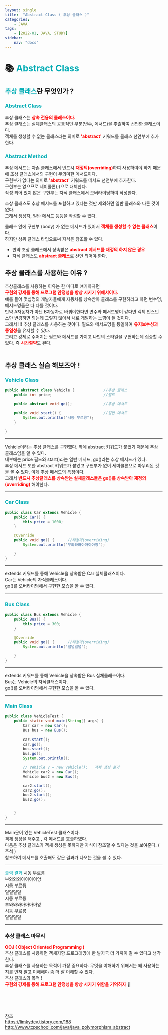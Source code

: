 ```yaml
---
layout: single
title:  "Abstract Class ( 추상 클래스 )"
categories: 
    - JAVA
tags: 
    - [2022-01, JAVA, STUDY]
sidebar:
    nav: "docs"
---
```


# 📚 <a style="color:#00adb5">Abstract Class</a>

## <a style="color:#00adb5"><b>추상 클래스</b></a>란 무엇인가 ?
### <b><a style="color:#00adb5">Abstract Class</a></b>
추상 클래스는 <b><a style="color:red">상속 전용의 클래스이다.</a></b><br>
추상 클래스는 실체클래스의 공통적인 부분(변수, 메서드)을 추출하여 선언한 클래스이다. <br>
객체를 생성할 수 없는 클래스라는 의미로 <b><a style="color:red">'abstract'</a></b> 키워드를 클래스 선언부에 추가한다.<br>

### <b><a style="color:#00adb5">Abstract Method</a></b>
추상 메서드는 자손 클래스에서 반드시 <b><a style="color:red">재정의(overriding)</a></b>하여 사용하여야 하기 때문에 조상 클래스에서의 구현이 무의미한 메서드이다.<br>
구현부가 없다는 의미로  <b><a style="color:red">'abstract'</a></b> 키워드를 메서드 선언부에 추가한다.<br>
구현부는 없으므로 세미콜론(;)으로 대체한다.<br>
작성 되어 있지 않은 구현부는 자식 클래스에서 오버라이딩하여 작성한다.<br>

추상 클래스도 추상 메서드를 포함하고 있다는 것만 제외하면 일반 클래스와 다른 것이 없다.<br> 그래서 생성자, 일반 메서드 등등을 작성할 수 있다.<br>


클래스 안에 구현부 (body) 가 없는 메서드가 있어서 <b><a style="color:red">객체를 생성할 수 없는 클래스</a></b>이다. <br>하지만 상위 클래스 타입으로써 자식은 참조할 수 있다.<br>

- 만약 조상 클래스에서 상속받은 <b><a style="color:red">abstract 메서드를 재정의 하지 않은 경우</a></b><br>
- 자식 클래스도  <b><a style="color:red">abstract 클래스</a></b>로 선언 되어야 한다.<br>

## 추상 클래스를 사용하는 이유 ?
추상클래스를 사용하는 이유는 한 마디로 얘기하자면 <br>
 <b><a style="color:red">구현의 강제를 통해 프로그램 안정성을 향상 시키기 위해서이다.</a></b><br>
예를 들어 몇십명의 개발자들에게 자동차를 상속받아 클래스를 구현하라고 하면 변수명, 메서드명들은 다 다를 것이다. <br>만약 A자동차가 아닌 B자동차로 바꿔야한다면 변수와 메서드명이 같다면 객체 인스턴스만 변경하면 되는데 그렇지 않아서 새로 개발하는 느낌이 들 것이다. <br>그래서 !!! 추상 클래스를 사용하는 것이다. 필드와 메서드명을 통일하여 <b><a style="color:red">유지보수성과 통일성</a></b>을 유지할 수 있다. <br>
그리고 강제로 주어지는 필드와 메서드를 가지고 나만의 스타일을 구현하는데 집중할 수 있다. 즉  <b><a style="color:red">시간절약</a></b>도 된다.<br><br>

## 추상 클래스 실습 해보즈아 !
### <a style="color:#00adb5"><b>Vehicle Class</b></a>

```java
public abstract class Vehicle {             //추상 클래스
	public int price;                       //필드

	public abstract void go();              //추상 메서드

	public void start() {                   //일반 메서드
		System.out.println("시동 부르릉");
	}

}
```
<hr>
Vehicle이라는 추상 클래스를 구현했다. 앞에 abstract 키워드가 붙었기 때문에 추상 클래스임을 알 수 있다.<br>
내부에는 price 필드와 start()라는 일반 메서드, go()라는 추상 메서드가 있다. <br>추상 메서드 또한 abstract 키워드가 붙었고 구현부가 없이 세미콜론으로 마무리된 것을 볼 수 있다. 이게 추상 메서드의 특징이다.<br>
그래서 <b><a style="color:red">반드시 추상클래스를 상속받는 실체클래스들은 go()를 상속받아 재정의(overriding)</a></b> 해야한다. <br>
<hr>

### <a style="color:#00adb5"><b>Car Class</b></a>

```java
public class Car extends Vehicle {
	public Car() {
		this.price = 1000;
	}

	@Override
	public void go() {      //재정의(overriding)
		System.out.println("부와와와아아아아앙");

	}
}
```
<hr>

extends 키워드를 통해 Vehicle을 상속받은 Car 실체클래스이다. <br>
Car는 Vehicle의 자식클래스이다.<br>
go()를 오버라이딩해서 구현한 모습을 볼 수 있다.<br>

<hr>

### <a style="color:#00adb5"><b>Bus Class</b></a>

```java
public class Bus extends Vehicle {
	public Bus() {
		this.price = 300;
	}

	@Override
	public void go() {      //재정의(overriding)
		System.out.println("덜덜덜덜");

	}
}
```
<hr>
extends 키워드를 통해 Vehicle을 상속받은 Bus 실체클래스이다. <br>
Bus는 Vehicle의 자식클래스이다.<br>
go()를 오버라이딩해서 구현한 모습을 볼 수 있다.<br>

<hr>

### <a style="color:#00adb5"><b>Main Class</b></a>

```java
public class VehicleTest {
	public static void main(String[] args) {
		Car car = new Car();
		Bus bus = new Bus();

		car.start();
		car.go();
		bus.start();
		bus.go();
		System.out.println();

		// Vehicle v = new Vehicle();   객체 생성 불가
		Vehicle car2 = new Car();
		Vehicle bus2 = new Bus();

		car2.start();
		car2.go();
		bus2.start();
		bus2.go();


	}
}
```
<hr>
Main문이 있는 VehicleTest 클래스이다.<br>
객체 생성을 해주고 , 각 메서드를 호출하였다.<br>
다음은 추상 클래스가 객체 생성은 못하지만 자식이 참조할 수 있다는 것을 보여준다. ( 주석 )<br>
참조하여 메서드를 호출해도 같은 결과가 나오는 것을 볼 수 있다.<br>
<hr>

<a style="color:#00adb5">출력 결과</a>
시동 부르릉<br>
부와와와아아아아앙<br>
시동 부르릉<br>
덜덜덜덜<br>
시동 부르릉<br>
부와와와아아아아앙<br>
시동 부르릉<br>
덜덜덜덜<br>
<hr>

### 추상 클래스 마무리
<b><a style="color:red">OOJ ( Object Oriented Programming )</a></b><br>
추상 클래스를 사용하면 객체지향 프로그래밍에 한 발자국 더 가까이 갈 수 있다고 생각한다. <br>
추상 클래스를 사용하는 목적이 가장 중요하다. 무엇을 이해하기 위해서는 왜 사용하는지를 먼저 알고 이해해야 좀 더 잘 이해할 수 있다.<br>
추상 클래스의 목적 !<br>
<b><a style="color:red">구현의 강제를 통해 프로그램 안정성을 향상 시키기 위함을 기억하자</a></b> 🤗

<br><br><br><br>
참조<br>
<a href="https://limkydev.tistory.com/188" target=_blank>https://limkydev.tistory.com/188</a><br>
<a href="http://www.tcpschool.com/java/java_polymorphism_abstract" target=_blank>http://www.tcpschool.com/java/java_polymorphism_abstract</a>
